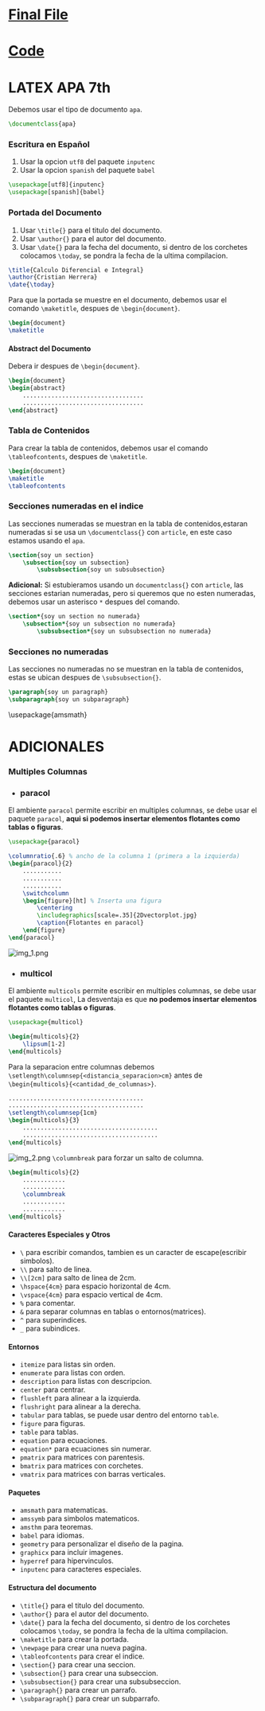 # [Final File](Caratula/caratula.pdf)
# [Code](Caratula/caratula.tex)



# LATEX APA 7th

Debemos usar el tipo de documento `apa`.

```latex
\documentclass{apa}
```

### Escritura en Español

1. Usar la opcion `utf8` del paquete `inputenc`
2. Usar la opcion `spanish` del paquete `babel`

```latex
\usepackage[utf8]{inputenc}
\usepackage[spanish]{babel}
```

### Portada del Documento

1. Usar `\title{}` para el titulo del documento.
2. Usar `\author{}` para el autor del documento.
3. Usar `\date{}` para la fecha del documento, si dentro de los corchetes colocamos `\today`, se pondra la fecha de la
   ultima compilacion.

```latex
\title{Calculo Diferencial e Integral}
\author{Cristian Herrera}
\date{\today}
```

Para que la portada se muestre en el documento, debemos usar el comando `\maketitle`, despues de `\begin{document}`.

```latex
\begin{document}
\maketitle
```

#### Abstract del Documento

Debera ir despues de `\begin{document}`.

```latex
\begin{document}
\begin{abstract}
    ..................................
    ..................................
\end{abstract}
```

### Tabla de Contenidos

Para crear la tabla de contenidos, debemos usar el comando `\tableofcontents`, despues de `\maketitle`.

```latex
\begin{document}
\maketitle
\tableofcontents
```

### Secciones numeradas en el indice

Las secciones numeradas se muestran en la tabla de contenidos,estaran numeradas si se usa un `\documentclass{}`
con `article`, en este caso estamos usando el `apa`.

```latex
\section{soy un section}
    \subsection{soy un subsection}
        \subsubsection{soy un subsubsection}
```

**Adicional:** Si estubieramos usando un  `documentclass{}` con `article`, las secciones estarian numeradas, pero si
queremos que no esten numeradas, debemos usar un asterisco `*` despues del comando.

```latex
\section*{soy un section no numerada}
    \subsection*{soy un subsection no numerada}
        \subsubsection*{soy un subsubsection no numerada}
```

### Secciones no numeradas

Las secciones no numeradas no se muestran en la tabla de contenidos, estas se ubican despues de `\subsubsection{}`.

```latex
\paragraph{soy un paragraph}
\subparagraph{soy un subparagraph}
```

\usepackage{amsmath}

# ADICIONALES

### Multiples Columnas
- ### paracol
El ambiente `paracol` permite escribir en multiples columnas, se debe usar el paquete `paracol`, **aqui si podemos insertar elementos flotantes como tablas o figuras**.

```latex
\usepackage{paracol}
```
```latex
\columnratio{.6} % ancho de la columna 1 (primera a la izquierda)
\begin{paracol}{2}
    ...........
    ...........
    ...........
    \switchcolumn
    \begin{figure}[ht] % Inserta una figura
        \centering
        \includegraphics[scale=.35]{2Dvectorplot.jpg}
        \caption{Flotantes en paracol}
    \end{figure}
\end{paracol}
```
![img_1.png](img_1.png)

- ### multicol
El ambiente `multicols` permite escribir en multiples columnas, se debe usar el paquete `multicol`, La desventaja es que
**no podemos insertar elementos flotantes como tablas o figuras**.

```latex  
\usepackage{multicol} 
```

```latex
\begin{multicols}{2}
    \lipsum[1-2]
\end{multicols}
```

Para la separacion entre columnas debemos `\setlength\columnsep{<distancia_separacion>cm}` antes
de `\begin{multicols}{<cantidad_de_columnas>}`.

```latex
......................................
......................................
\setlength\columnsep{1cm}
\begin{multicols}{3}
    ......................................
    ......................................
\end{multicols}
```

![img_2.png](img_2.png)
`\columnbreak` para forzar un salto de columna.

```latex
\begin{multicols}{2}
    ............
    ............
    \columnbreak
    ............
    ............
\end{multicols}
```

#### Caracteres Especiales y Otros

- ` \ ` para escribir comandos, tambien es un caracter de escape(escribir simbolos).
- `\\` para salto de linea.
- `\\[2cm]` para salto de linea de 2cm.
- `\hspace{4cm}` para espacio horizontal de 4cm.
- `\vspace{4cm}` para espacio vertical de 4cm.
- `%` para comentar.
- `&` para separar columnas en tablas o entornos(matrices).
- `^` para superindices.
- `_` para subindices.

#### Entornos

- `itemize` para listas sin orden.
- `enumerate` para listas con orden.
- `description` para listas con descripcion.
- `center` para centrar.
- `flushleft` para alinear a la izquierda.
- `flushright` para alinear a la derecha.
- `tabular` para tablas, se puede usar dentro del entorno `table`.
- `figure` para figuras.
- `table` para tablas.
- `equation` para ecuaciones.
- `equation*` para ecuaciones sin numerar.
- `pmatrix` para matrices con parentesis.
- `bmatrix` para matrices con corchetes.
- `vmatrix` para matrices con barras verticales.

#### Paquetes

- `amsmath` para matematicas.
- `amssymb` para simbolos matematicos.
- `amsthm` para teoremas.
- `babel` para idiomas.
- `geometry` para personalizar el diseño de la pagina.
- `graphicx` para incluir imagenes.
- `hyperref` para hipervinculos.
- `inputenc` para caracteres especiales.

#### Estructura del documento

- `\title{}` para el titulo del documento.
- `\author{}` para el autor del documento.
- `\date{}` para la fecha del documento, si dentro de los corchetes colocamos `\today`, se pondra la fecha de la ultima
  compilacion.
- `\maketitle` para crear la portada.
- `\newpage` para crear una nueva pagina.
- `\tableofcontents` para crear el indice.
- `\section{}` para crear una seccion.
- `\subsection{}` para crear una subseccion.
- `\subsubsection{}` para crear una subsubseccion.
- `\paragraph{}` para crear un parrafo.
- `\subparagraph{}` para crear un subparrafo.
